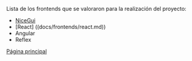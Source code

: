 Lista de los frontends que se valoraron para la realización del proyecto:

- [NiceGui]((docs/frontends/nicegui.md))
- [React] ((docs/frontends/react.md)) 
- Angular
- Reflex

 [Página principal](../../README.md)
